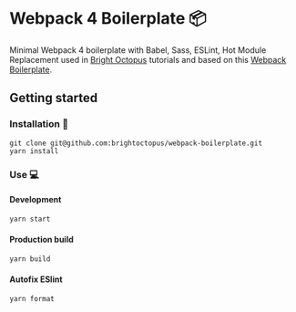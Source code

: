 # Webpack 4 Boilerplate 📦

Minimal Webpack 4 boilerplate with Babel, Sass, ESLint, Hot Module Replacement used in [Bright Octopus](https://www.brightoctopus.dev) tutorials and based on this [Webpack Boilerplate](https://github.com/taniarascia/webpack-boilerplate).

## Getting started

### Installation 🔧

```
git clone git@github.com:brightoctopus/webpack-boilerplate.git
yarn install
```

### Use 💻

#### Development
```bash
yarn start
```

#### Production build
```bash
yarn build
```

#### Autofix ESlint
```bash
yarn format
```